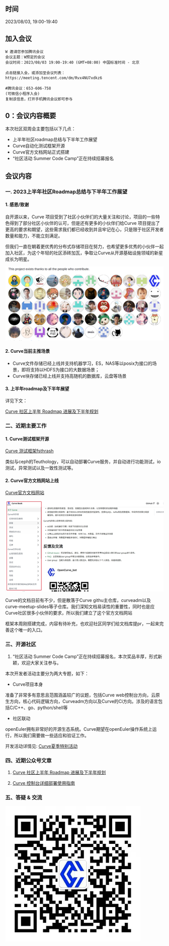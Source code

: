 
## 时间

2023/08/03, 19:00-19:40



## 加入会议

```
W 邀请您参加腾讯会议
会议主题：W预定的会议
会议时间：2023/08/03 19:00-19:40 (GMT+08:00) 中国标准时间 - 北京

点击链接入会，或添加至会议列表：
https://meeting.tencent.com/dm/Rvx4NU7xdkz6

#腾讯会议：653-606-758
(可微信小程序入会)
复制该信息，打开手机腾讯会议即可参与
```

## 0：会议内容概要

本次社区双周会主要包括以下几点：
- 上半年社区roadmap总结与下半年工作展望
- Curve自动化测试框架开源
- Curve官方文档网站正式搭建
- “社区活动 Summer Code Camp”正在持续招募报名


## 会议内容

### 一. 2023上半年社区Roadmap总结与下半年工作展望
#### 1. 感恩/致谢

自开源以来，Curve 项目受到了社区小伙伴们的大量关注和讨论，项目的一些特色得到了部分社区小伙伴的认可，但是还有更多的小伙伴们给Curve 项目提出了更高的要求和期望，这些需求我们都已经收到并且牢记在心，只是限于社区开发者数量和能力，不能立刻满足。

但我们一直在朝着更优秀的分布式存储项目在努力，也希望更多优秀的小伙伴一起加入社区，为这个年轻的社区添砖加瓦，争取让Curve从开源基础设施领域的新星成长为明星。


![Curve贡献者-2023H1](../images/curve-contributors-2023H1.png)


#### 2. Curve当前主推场景

- Curve文件存储已经上线并支持机器学习，ES，NAS等以posix为接口的场景，即将支持以HDFS为接口的大数据场景；
- Curve块存储已经上线并支持高随机的数据库，云盘等场景

#### 3. 上半年roadmap及下半年展望

详见下文：

[Curve 社区上半年 Roadmap 进展及下半年规划](https://mp.weixin.qq.com/s/uBQV_58oSZf9Z9NBVCP-ew)

### 二、近期主要工作

#### 1. Curve测试框架开源

[Curve 测试框架fsthrash](https://github.com/opencurve/fsthrash)

类似与ceph的Teuthology，可以自动部署Curve服务，并自动进行功能测试，io测试，异常测试以及一致性测试等。

#### 2. Curve官方文档网站上线

[Curve官方文档网站](https://docs.opencurve.io/)

![Curve贡献者-2023H1](../images/curve-doc.jpg)

Curve的文档目前有不少，但是散落于Curve githu主仓库，curveadm以及curve-meetup-slides等子仓库。我们深知文档易读性的重要性，同时也是应Curve社区很多小伙伴的要求，所以我们建立了这个官方文档网站

框架本周刚搭建完成，内容有待补充，也欢迎社区同学们给文档库提pr，一起来完善这个唯一的入口。


### 三、开源社区

1. “社区活动 Summer Code Camp”正在持续招募报名，本次奖品丰厚，形式新颖，欢迎大家关注参与。

本次开发者活动主要分为两大专题，如下：

- Curve项目本身

准备了非常多有意思且范围涵盖较广的议题，包括Curve web控制台方向，云原生方向，核心代码逻辑方向，Curveadm方向以及Curve的Ci方向。涉及的语言包括C/C++、go、python/shell等

- 社区联动

openEuler拥有非常好的开源生态系统。Curve期望在openEuler操作系统上运行，所以我们需要做一些适应和验证工作。

开发活动详情见:
[Curve夏季特别活动](https://github.com/opencurve/curve/issues/2603)



### 四、近期公众号文章

1. [Curve 社区上半年 Roadmap 进展及下半年规划](https://mp.weixin.qq.com/s/uBQV_58oSZf9Z9NBVCP-ew)

2. [Curve 控制台详细部署使用指南](https://mp.weixin.qq.com/s/CpsaribS41FqnFsdvb2hdw)



### 五、答疑 & 交流

![Curve小助手微信](../images/curve-wechat.jpeg)


